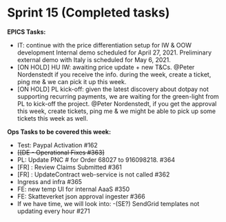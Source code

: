 # Sprint 15 (Completed tasks)

**EPICS Tasks:**
- IT: continue with the price differentiation setup for IW & OOW development
Internal demo scheduled for April 27, 2021.
Preliminary external demo with Italy is scheduled for May 6, 2021.
- [ON HOLD] HU IW: awaiting price update + new T&Cs. @Peter Nordenstedt if you receive the info. during the week, create a ticket, ping me & we can pick it up this week.
- [ON HOLD] PL kick-off: given the latest discovery about dotpay not supporting recurring payments, we are waiting for the green-light from PL to kick-off the project. @Peter Nordenstedt, if you get the approval this week, create tickets, ping me & we might be able to pick up some tickets this week as well.

**Ops Tasks to be covered this week:**
- Test: Paypal Activation #162
- <strike> [[DE - Operational Fixes #363] </strike>
- PL: Update PNC # for Order 68027 to 916098218. #364
- [FR] : Review Claims Submitted #361
- [FR] : UpdateContract web-service is not called #362
- Ingress and infra #365
- FE: new temp UI for internal AaaS #350
- FE: Skatteverket json approval ingester #366
- If we have time, we will look into:
-(SE?) SendGrid templates not updating every hour #271
